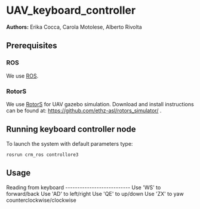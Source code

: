 # UAV_keyboard_controller

**Authors:** Erika Cocca, Carola Motolese, Alberto Rivolta 

## Prerequisites

### ROS 
We use [ROS](http://www.ros.org/). 

### RotorS 
We use [RotorS](https://github.com/ethz-asl/rotors_simulator/) for UAV gazebo simulation. Download and install instructions can be found at: https://github.com/ethz-asl/rotors_simulator/ .

## Running keyboard controller node
To launch the system with default parameters type:
```
rosrun crm_ros controllore3
```

## Usage
Reading from keyboard
	---------------------------
	Use 'WS' to forward/back
	Use 'AD' to left/right
	Use 'QE' to up/down
	Use 'ZX' to yaw counterclockwise/clockwise 
